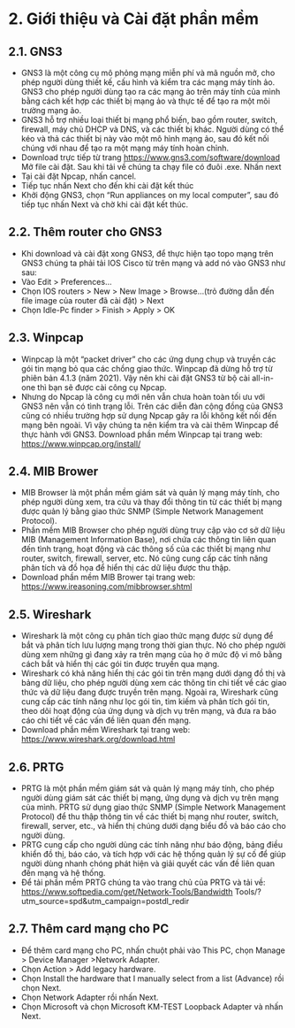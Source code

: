# 2. Giới thiệu và Cài đặt phần mềm
## 2.1. GNS3
* GNS3 là một công cụ mô phỏng mạng miễn phí và mã nguồn mở, cho phép người dùng thiết kế, cấu hình và kiểm tra các mạng máy tính ảo. GNS3 cho phép người dùng tạo ra các mạng ảo trên máy tính của mình bằng cách kết hợp các thiết bị mạng ảo và thực tế để tạo ra một môi trường mạng ảo.
* GNS3 hỗ trợ nhiều loại thiết bị mạng phổ biến, bao gồm router, switch, firewall, máy chủ DHCP và DNS, và các thiết bị khác. Người dùng có thể kéo và thả các thiết bị này vào một mô hình mạng ảo, sau đó kết nối chúng với nhau để tạo ra một mạng máy tính hoàn chỉnh.
* Download trực tiếp từ trang https://www.gns3.com/software/download Mở file cài đặt. Sau khi tải về chúng ta chạy file có đuôi .exe. Nhấn next
* Tại cài đặt Npcap, nhấn cancel.
* Tiếp tục nhấn Next cho đến khi cài đặt kết thúc
* Khởi động GNS3, chọn “Run appliances on my local computer”, sau đó tiếp tục nhấn Next và chờ khi cài đặt kết thúc.

## 2.2.	Thêm router cho GNS3
* Khi download và cài đặt xong GNS3, để thực hiện tạo topo mạng trên GNS3 chúng ta phải tải IOS Cisco từ trên mạng và add nó vào GNS3 như sau:
* Vào Edit > Preferences…
* Chọn IOS routers > New > New Image > Browse…(trỏ đường dẫn đến file image của router đã cài đặt) > Next
* Chọn Idle-Pc finder > Finish > Apply > OK
  
## 2.3.	Winpcap
* Winpcap là một “packet driver” cho các ứng dụng chụp và truyền các gói tin mạng bỏ qua các chồng giao thức. Winpcap đã dừng hỗ trợ từ phiên bản 4.1.3 (năm 2021). Vậy nên khi cài đặt GNS3 từ bộ cài all-in-one thì bạn sẽ được cài công cụ Npcap.
* Nhưng do Npcap là công cụ mới nên vẫn chưa hoàn toàn tối ưu với GNS3 nên vẫn có tình trạng lỗi. Trên các diễn đàn cộng đồng của GNS3 cũng có nhiều trường hợp sử dụng Npcap gây ra lỗi không kết nối đến mạng bên ngoài. Vì vậy chúng ta nên kiểm tra và cài thêm Winpcap để thực hành với GNS3. Download phần mềm Winpcap tại trang web: https://www.winpcap.org/install/
## 2.4.	MIB Brower
* MIB Browser là một phần mềm giám sát và quản lý mạng máy tính, cho phép người dùng xem, tra cứu và thay đổi thông tin từ các thiết bị mạng được quản lý bằng giao thức SNMP (Simple Network Management Protocol).
* Phần mềm MIB Browser cho phép người dùng truy cập vào cơ sở dữ liệu MIB (Management Information Base), nơi chứa các thông tin liên quan đến tình trạng, hoạt động và các thông số của các thiết bị mạng như router, switch, firewall, server, etc. Nó cũng cung cấp các tính năng phân tích và đồ họa để hiển thị các dữ liệu được thu thập.
* Download phần mềm MIB Brower tại trang web: https://www.ireasoning.com/mibbrowser.shtml

## 2.5.	Wireshark
* Wireshark là một công cụ phân tích giao thức mạng được sử dụng để bắt và phân tích lưu lượng mạng trong thời gian thực. Nó cho phép người dùng xem những gì đang xảy ra trên mạng của họ ở mức độ vi mô bằng cách bắt và hiển thị các gói tin được truyền qua mạng.
* Wireshark có khả năng hiển thị các gói tin trên mạng dưới dạng đồ thị và bảng dữ liệu, cho phép người dùng xem các thông tin chi tiết về các giao thức và dữ liệu đang được truyền trên mạng. Ngoài ra, Wireshark cũng cung cấp các tính năng như lọc gói tin, tìm kiếm và phân tích gói tin, theo dõi hoạt động của ứng dụng và dịch vụ trên mạng, và đưa ra báo cáo chi tiết về các vấn đề liên quan đến mạng.
* Download phần mềm Wireshark tại trang web: https://www.wireshark.org/download.html
## 2.6.	PRTG
* PRTG là một phần mềm giám sát và quản lý mạng máy tính, cho phép người dùng giám sát các thiết bị mạng, ứng dụng và dịch vụ trên mạng của mình. PRTG sử dụng giao thức SNMP (Simple Network Management Protocol) để thu thập thông tin về các thiết bị mạng như router, switch, firewall, server, etc., và hiển thị chúng dưới dạng biểu đồ và báo cáo cho người dùng.
* PRTG cung cấp cho người dùng các tính năng như báo động, bảng điều khiển đồ thị, báo cáo, và tích hợp với các hệ thống quản lý sự cố để giúp người dùng nhanh chóng phát hiện và giải quyết các vấn đề liên quan đến mạng và hệ thống.
*  Để tải phần mềm PRTG chúng ta vào trang chủ của PRTG và tải về: https://www.softpedia.com/get/Network-Tools/Bandwidth Tools/?utm_source=spd&utm_campaign=postdl_redir
## 2.7.	Thêm card mạng cho PC
* Để thêm card mạng cho PC, nhấn chuột phải vào This PC, chọn Manage > Device Manager >Network Adapter.
* Chọn Action > Add legacy hardware.
* Chọn Install the hardware that I manually select from a list (Advance) rồi chọn Next. 
* Chọn Network Adapter rồi nhấn Next.
* Chọn Microsoft và chọn Microsoft KM-TEST Loopback Adapter và nhấn Next.

